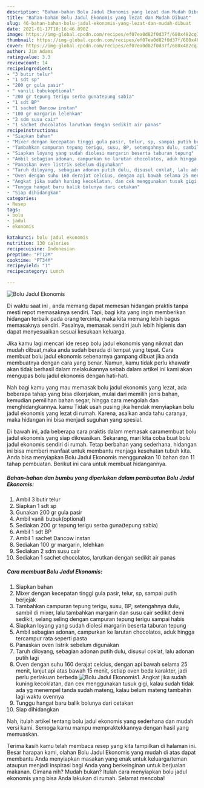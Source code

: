 ```yaml
---
description: "Bahan-bahan Bolu Jadul Ekonomis yang lezat dan Mudah Dibuat"
title: "Bahan-bahan Bolu Jadul Ekonomis yang lezat dan Mudah Dibuat"
slug: 46-bahan-bahan-bolu-jadul-ekonomis-yang-lezat-dan-mudah-dibuat
date: 2021-01-17T10:16:46.890Z
image: https://img-global.cpcdn.com/recipes/ef07ea0d82f0d37f/680x482cq70/bolu-jadul-ekonomis-foto-resep-utama.jpg
thumbnail: https://img-global.cpcdn.com/recipes/ef07ea0d82f0d37f/680x482cq70/bolu-jadul-ekonomis-foto-resep-utama.jpg
cover: https://img-global.cpcdn.com/recipes/ef07ea0d82f0d37f/680x482cq70/bolu-jadul-ekonomis-foto-resep-utama.jpg
author: Jim Adams
ratingvalue: 3.3
reviewcount: 14
recipeingredient:
- "3 butir telur"
- "1 sdt sp"
- "200 gr gula pasir"
- " vanili bubukoptional"
- "200 gr tepung terigu serba gunatepung sabia"
- "1 sdt BP"
- "1 sachet Dancow instan"
- "100 gr margarin lelehkan"
- "2 sdm susu cair"
- "1 sachet chocolatos larutkan dengan sedikit air panas"
recipeinstructions:
- "Siapkan bahan"
- "Mixer dengan kecepatan tinggi gula pasir, telur, sp, sampai putih berjejak"
- "Tambahkan campuran tepung terigu, susu, BP, setengahnya dulu, sambil di mixer, lalu tambahkan margarin dan susu cair sedikit demi sedikit, selang seling dengan campuran tepung terigu sampai habis"
- "Siapkan loyang yang sudah diolesi margarin beserta taburan tepung"
- "Ambil sebagian adonan, campurkan ke larutan chocolatos, aduk hingga tercampur rata seperti pasta"
- "Panaskan oven listrik sebelum digunakan"
- "Taruh diloyang, sebagian adonan putih dulu, disusul coklat, lalu adonan putih lagi"
- "Oven dengan suhu 160 derajat celcius, dengan api bawah selama 25 menit, lanjut api atas bawah 15 menit, setiap oven beda karakter, jadi perlu perlakuan berbeda"
- "Angkat jika sudah kuning kecoklatan, dan cek menggunakan tusuk gigi, kalau sudah tidak ada yg menempel tanda sudah mateng, kalau belum mateng tambahin lagi waktu ovennya"
- "Tunggu hangat baru balik bolunya dari cetakan"
- "Siap dihidangkan"
categories:
- Resep
tags:
- bolu
- jadul
- ekonomis

katakunci: bolu jadul ekonomis 
nutrition: 130 calories
recipecuisine: Indonesian
preptime: "PT12M"
cooktime: "PT34M"
recipeyield: "1"
recipecategory: Lunch

---
```



![Bolu Jadul Ekonomis](https://img-global.cpcdn.com/recipes/ef07ea0d82f0d37f/680x482cq70/bolu-jadul-ekonomis-foto-resep-utama.jpg)

Di waktu  saat ini , anda memang dapat memesan hidangan praktis tanpa mesti repot memasaknya sendiri. Tapi, bagi kita yang ingin memberikan hidangan terbaik pada orang tercinta, maka kita memang lebih bagus memasaknya sendiri. Pasalnya, memasak sendiri jauh lebih higienis dan dapat menyesuaikan sesuai kesukaan keluarga.

Jika kamu lagi mencari ide resep bolu jadul ekonomis yang nikmat dan mudah dibuat,maka anda sudah berada di tempat yang tepat. Cara membuat bolu jadul ekonomis  sebenarnya gampang dibuat jika anda membuatnya dengan cara yang benar. Namun, kamu tidak perlu khawatir akan tidak berhasil dalam melakukannya 
sebab dalam artikel ini kami akan mengupas bolu jadul ekonomis dengan hati-hati.  



Nah bagi kamu yang mau memasak bolu jadul ekonomis yang lezat, ada beberapa tahap yang bisa dikerjakan, mulai dari memilih jenis bahan, kemudian pemilihan bahan segar, hingga cara mengolah dan menghidangkannya. kamu Tidak usah pusing jika hendak menyiapkan bolu jadul ekonomis yang lezat di rumah. Karena, asalkan anda  tahu caranya, maka hidangan ini bisa menjadi suguhan yang spesial.

Di bawah ini, ada beberapa cara praktis  dalam memasak caramembuat bolu jadul ekonomis yang siap dikreasikan. Sekarang, mari kita coba buat bolu jadul ekonomis sendiri di rumah. Tetap berbahan yang sederhana, hidangan ini bisa memberi manfaat untuk membantu menjaga kesehatan tubuh kita. Anda bisa menyiapkan Bolu Jadul Ekonomis menggunakan 10 bahan dan 11 tahap pembuatan. Berikut ini cara untuk membuat hidangannya.

<!--inarticleads1-->

##### Bahan-bahan dan bumbu yang diperlukan dalam pembuatan Bolu Jadul Ekonomis:

1. Ambil 3 butir telur
1. Siapkan 1 sdt sp
1. Gunakan 200 gr gula pasir
1. Ambil  vanili bubuk(optional)
1. Sediakan 200 gr tepung terigu serba guna(tepung sabia)
1. Ambil 1 sdt BP
1. Ambil 1 sachet Dancow instan
1. Sediakan 100 gr margarin, lelehkan
1. Sediakan 2 sdm susu cair
1. Sediakan 1 sachet chocolatos, larutkan dengan sedikit air panas




<!--inarticleads2-->

##### Cara membuat Bolu Jadul Ekonomis:

1. Siapkan bahan
1. Mixer dengan kecepatan tinggi gula pasir, telur, sp, sampai putih berjejak
1. Tambahkan campuran tepung terigu, susu, BP, setengahnya dulu, sambil di mixer, lalu tambahkan margarin dan susu cair sedikit demi sedikit, selang seling dengan campuran tepung terigu sampai habis
1. Siapkan loyang yang sudah diolesi margarin beserta taburan tepung
1. Ambil sebagian adonan, campurkan ke larutan chocolatos, aduk hingga tercampur rata seperti pasta
1. Panaskan oven listrik sebelum digunakan
1. Taruh diloyang, sebagian adonan putih dulu, disusul coklat, lalu adonan putih lagi
1. Oven dengan suhu 160 derajat celcius, dengan api bawah selama 25 menit, lanjut api atas bawah 15 menit, setiap oven beda karakter, jadi perlu perlakuan berbeda
<img src="//assets-global.cpcdn.com/assets/icons/button_play-2c75c40dde080a61004c1f40b05d8f140eaff45d7e9e6481dc71c63d2e7c4909.png" alt="Bolu Jadul Ekonomis">1. Angkat jika sudah kuning kecoklatan, dan cek menggunakan tusuk gigi, kalau sudah tidak ada yg menempel tanda sudah mateng, kalau belum mateng tambahin lagi waktu ovennya
1. Tunggu hangat baru balik bolunya dari cetakan
1. Siap dihidangkan




Nah, itulah artikel tentang  bolu jadul ekonomis  yang sederhana dan mudah versi kami. Semoga kamu mampu mempraktekkannya dengan hasil yang memuaskan. 

Terima kasih kamu telah membaca resep yang kita tampilkan di halaman ini. Besar harapan kami, olahan  Bolu Jadul Ekonomis yang mudah di atas dapat membantu Anda menyiapkan masakan yang enak untuk keluarga/teman ataupun menjadi inspirasi bagi Anda yang berkeinginan untuk berjualan makanan. Gimana nih? Mudah bukan? Itulah cara menyiapkan bolu jadul ekonomis yang bisa Anda lakukan di rumah. Selamat mencoba!

